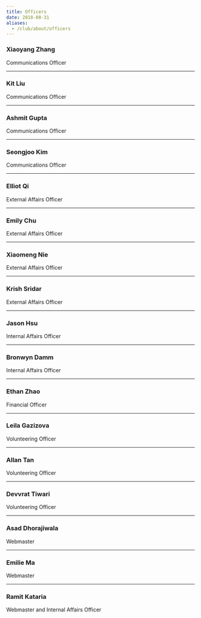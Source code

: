 ```yaml
---
title: Officers
date: 2018-08-31
aliases:
  - /club/about/officers
---
```


### Xiaoyang Zhang

Communications Officer

---

### Kit Liu

Communications Officer

---

### Ashmit Gupta

Communications Officer

---

### Seongjoo Kim

Communications Officer

---
### Elliot Qi

External Affairs Officer

---

### Emily Chu

External Affairs Officer

---

### Xiaomeng Nie

External Affairs Officer

---

### Krish Sridar

External Affairs Officer

---

### Jason Hsu

Internal Affairs Officer

---

### Bronwyn Damm

Internal Affairs Officer

---

### Ethan Zhao

Financial Officer

---

### Leila Gazizova

Volunteering Officer

---

### Allan Tan

Volunteering Officer

---

### Devvrat Tiwari

Volunteering Officer

---

### Asad Dhorajiwala

Webmaster

---

### Emilie Ma

Webmaster

---

### Ramit Kataria

Webmaster and Internal Affairs Officer
